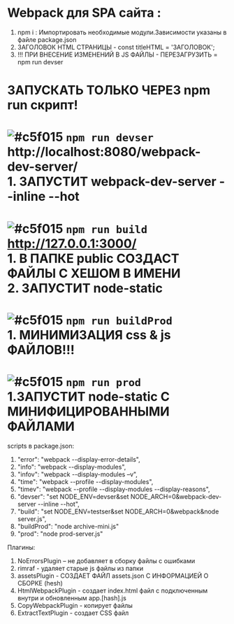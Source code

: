 # Webpack для SPA сайта :<br />
1. npm i : Импортировать необходимые модули.Зависимости указаны в файле package.json
2. ЗАГОЛОВОК HTML СТРАНИЦЫ - const titleHTML = 'ЗАГОЛОВОК';
3. !!! ПРИ ВНЕСЕНИЕ ИЗМЕНЕНИЙ В JS ФАЙЛЫ - ПЕРЕЗАГРУЗИТЬ = npm run devser

# ЗАПУСКАТЬ ТОЛЬКО ЧЕРЕЗ npm run скрипт!

# ![#c5f015](https://placehold.it/15/c5f015/000000) `npm run devser`<br/> http://localhost:8080/webpack-dev-server/ <br/>1. ЗАПУСТИТ webpack-dev-server --inline --hot
# ![#c5f015](https://placehold.it/15/c5f015/000000) `npm run build`<br/> http://127.0.0.1:3000/ <br/> 1. В ПАПКЕ public СОЗДАСТ ФАЙЛЫ С ХЕШОМ В ИМЕНИ <br/> 2. ЗАПУСТИТ node-static
# ![#c5f015](https://placehold.it/15/c5f015/000000) `npm run buildProd`<br/> 1. МИНИМИЗАЦИЯ css & js ФАЙЛОВ!!!
# ![#c5f015](https://placehold.it/15/c5f015/000000) `npm run prod` <br/> 1.ЗАПУСТИТ node-static С МИНИФИЦИРОВАННЫМИ ФАЙЛАМИ

scripts в package.json:<br />
1. "error": "webpack --display-error-details",
2. "info": "webpack --display-modules",
3. "infov": "webpack --display-modules –v",
4. "time": "webpack --profile --display-modules",
5. "timev": "webpack --profile --display-modules --display-reasons",
6. "devser": "set NODE_ENV=devser&set NODE_ARCH=0&webpack-dev-server --inline --hot",
7. "build": "set NODE_ENV=testser&set NODE_ARCH=0&webpack&node server.js",
8. "buildProd": "node archive-mini.js"
9. "prod": "node prod-server.js"

Плагины:
1. NoErrorsPlugin – не добавляет в сборку файлы с ошибками
2. rimraf - удаляет старые js файлы из папки
3. assetsPlugin - СОЗДАЕТ ФАЙЛ assets.json С ИНФОРМАЦИЕЙ О СБОРКЕ (hesh)
4. HtmlWebpackPlugin - создает index.html файл с подключенным внутри и обновленным app.[hash].js
5. CopyWebpackPlugin - копирует файлы
6. ExtractTextPlugin - создает CSS файл